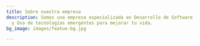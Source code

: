 ```yaml
---
title: Sobre nuestra empresa
description: Somos una empresa especializada en Desarrollo de Software, Soporte técnico
  y Uso de tecnologías emergentes para mejorar tu vida.
bg_image: images/featue-bg.jpg

---
```

